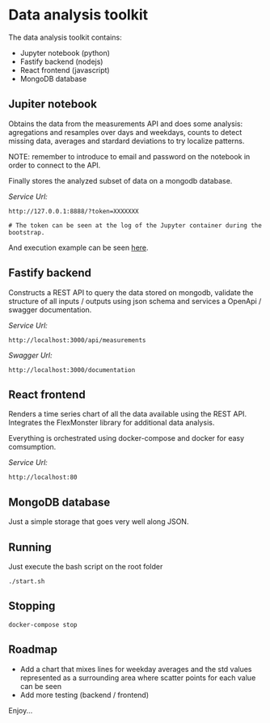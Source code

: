 
Data analysis toolkit
=====================

The data analysis toolkit contains:

- Jupyter notebook (python)
- Fastify backend (nodejs)
- React frontend (javascript)
- MongoDB database

Jupiter notebook
----------------

Obtains the data from the measurements API and does some analysis: agregations and resamples over days and weekdays, counts to detect missing data, averages and stardard deviations to try localize patterns.

NOTE: remember to introduce to email and password on the notebook in order to connect to the API.

Finally stores the analyzed subset of data on a mongodb database.

*Service Url:*
```
http://127.0.0.1:8888/?token=XXXXXXX

# The token can be seen at the log of the Jupyter container during the bootstrap.
```

And execution example can be seen [here](https://htmlpreview.github.io/?https://raw.githubusercontent.com/darkxeno/data-analysis/master/DataAnalysis.html).

Fastify backend
---------------

Constructs a REST API to query the data stored on mongodb, validate the structure of all inputs / outputs using json schema and services a OpenApi / swagger documentation.


*Service Url:*
```
http://localhost:3000/api/measurements
```

*Swagger Url:*
```
http://localhost:3000/documentation
```

React frontend
--------------

Renders a time series chart of all the data available using the REST API. Integrates the FlexMonster library for additional data analysis.


Everything is orchestrated using docker-compose and docker for easy comsumption.

*Service Url:*
```
http://localhost:80
```


MongoDB database
----------------

Just a simple storage that goes very well along JSON.


Running
-------

Just execute the bash script on the root folder

```
./start.sh
```

Stopping
--------

```
docker-compose stop
```

Roadmap
-------

- Add a chart that mixes lines for weekday averages and the std values represented as a surrounding area where scatter points for each value can be seen
- Add more testing (backend / frontend)

Enjoy...
